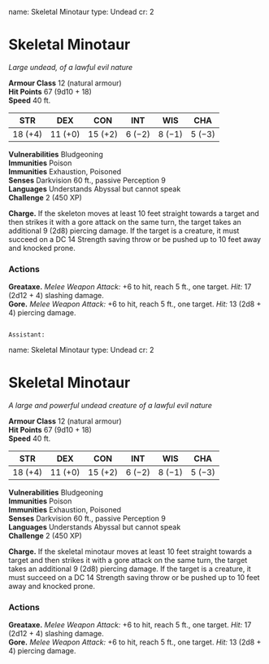 name: Skeletal Minotaur
type: Undead
cr: 2

# Skeletal Minotaur
_Large undead, of a lawful evil nature_

**Armour Class** 12 (natural armour)    
**Hit Points** 67 (9d10 + 18)    
**Speed** 40 ft.

| STR     | DEX     | CON     | INT    | WIS    | CHA    |
|---------|---------|---------|--------|--------|--------| 
| 18 (+4) | 11 (+0) | 15 (+2) | 6 (−2) | 8 (−1) | 5 (−3) |

**Vulnerabilities** Bludgeoning    
**Immunities** Poison    
**Immunities** Exhaustion, Poisoned    
**Senses** Darkvision 60 ft., passive Perception 9    
**Languages** Understands Abyssal but cannot speak    
**Challenge** 2 (450 XP) 

**Charge.** If the skeleton moves at least 10 feet straight towards a target and then strikes it with a gore attack on the same turn, the target takes an additional 9 (2d8) piercing damage. If the target is a creature, it must succeed on a DC 14 Strength saving throw or be pushed up to 10 feet away and knocked prone. 

### Actions 
**Greataxe.** _Melee Weapon Attack:_ +6 to hit, reach 5 ft., one target. _Hit:_ 17 (2d12 + 4) slashing damage.    
**Gore.** _Melee Weapon Attack:_ +6 to hit, reach 5 ft., one target. _Hit:_ 13 (2d8 + 4) piercing damage.
```

Assistant:
```
name: Skeletal Minotaur
type: Undead
cr: 2

# Skeletal Minotaur
_A large and powerful undead creature of a lawful evil nature_

**Armour Class** 12 (natural armour)    
**Hit Points** 67 (9d10 + 18)    
**Speed** 40 ft.

| STR     | DEX     | CON     | INT    | WIS    | CHA    |
|---------|---------|---------|--------|--------|--------| 
| 18 (+4) | 11 (+0) | 15 (+2) | 6 (−2) | 8 (−1) | 5 (−3) |

**Vulnerabilities** Bludgeoning    
**Immunities** Poison    
**Immunities** Exhaustion, Poisoned    
**Senses** Darkvision 60 ft., passive Perception 9    
**Languages** Understands Abyssal but cannot speak    
**Challenge** 2 (450 XP) 

**Charge.** If the skeletal minotaur moves at least 10 feet straight towards a target and then strikes it with a gore attack on the same turn, the target takes an additional 9 (2d8) piercing damage. If the target is a creature, it must succeed on a DC 14 Strength saving throw or be pushed up to 10 feet away and knocked prone. 

### Actions 
**Greataxe.** _Melee Weapon Attack:_ +6 to hit, reach 5 ft., one target. _Hit:_ 17 (2d12 + 4) slashing damage.    
**Gore.** _Melee Weapon Attack:_ +6 to hit, reach 5 ft., one target. _Hit:_ 13 (2d8 + 4) piercing damage.
